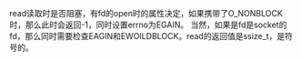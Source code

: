 read读取时是否阻塞，有fd的open时的属性决定，如果携带了O_NONBLOCK时，那么此时会返回-1，同时设置errno为EGAIN。
当然，如果是fd是socket的fd，那么同时需要检查EAGIN和EWOILDBLOCK。read的返回值是ssize_t，是符号的。
